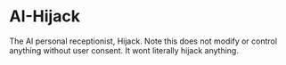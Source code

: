# AI-Hijack
The AI personal receptionist, Hijack.  Note this does not modify or control anything without user consent. It wont literally hijack anything.
